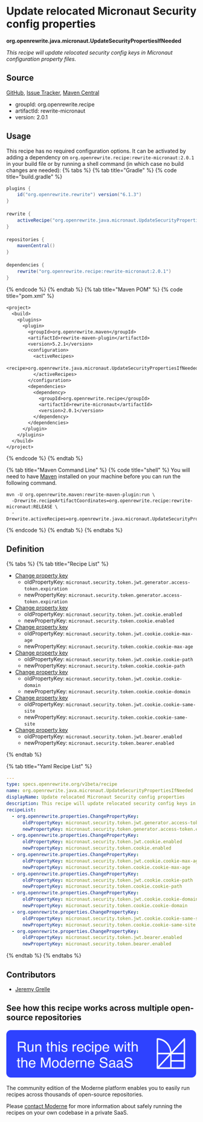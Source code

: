 # Update relocated Micronaut Security config properties

**org.openrewrite.java.micronaut.UpdateSecurityPropertiesIfNeeded**

_This recipe will update relocated security config keys in Micronaut configuration property files._

## Source

[GitHub](https://github.com/openrewrite/rewrite-micronaut/blob/main/src/main/java/org/openrewrite/java/micronaut/UpdateSecurityPropertiesIfNeeded.java), [Issue Tracker](https://github.com/openrewrite/rewrite-micronaut/issues), [Maven Central](https://central.sonatype.com/artifact/org.openrewrite.recipe/rewrite-micronaut/2.0.1/jar)

* groupId: org.openrewrite.recipe
* artifactId: rewrite-micronaut
* version: 2.0.1


## Usage

This recipe has no required configuration options. It can be activated by adding a dependency on `org.openrewrite.recipe:rewrite-micronaut:2.0.1` in your build file or by running a shell command (in which case no build changes are needed): 
{% tabs %}
{% tab title="Gradle" %}
{% code title="build.gradle" %}
```groovy
plugins {
    id("org.openrewrite.rewrite") version("6.1.3")
}

rewrite {
    activeRecipe("org.openrewrite.java.micronaut.UpdateSecurityPropertiesIfNeeded")
}

repositories {
    mavenCentral()
}

dependencies {
    rewrite("org.openrewrite.recipe:rewrite-micronaut:2.0.1")
}
```
{% endcode %}
{% endtab %}
{% tab title="Maven POM" %}
{% code title="pom.xml" %}
```markup
<project>
  <build>
    <plugins>
      <plugin>
        <groupId>org.openrewrite.maven</groupId>
        <artifactId>rewrite-maven-plugin</artifactId>
        <version>5.2.1</version>
        <configuration>
          <activeRecipes>
            <recipe>org.openrewrite.java.micronaut.UpdateSecurityPropertiesIfNeeded</recipe>
          </activeRecipes>
        </configuration>
        <dependencies>
          <dependency>
            <groupId>org.openrewrite.recipe</groupId>
            <artifactId>rewrite-micronaut</artifactId>
            <version>2.0.1</version>
          </dependency>
        </dependencies>
      </plugin>
    </plugins>
  </build>
</project>
```
{% endcode %}
{% endtab %}

{% tab title="Maven Command Line" %}
{% code title="shell" %}
You will need to have [Maven](https://maven.apache.org/download.cgi) installed on your machine before you can run the following command.

```shell
mvn -U org.openrewrite.maven:rewrite-maven-plugin:run \
  -Drewrite.recipeArtifactCoordinates=org.openrewrite.recipe:rewrite-micronaut:RELEASE \
  -Drewrite.activeRecipes=org.openrewrite.java.micronaut.UpdateSecurityPropertiesIfNeeded
```
{% endcode %}
{% endtab %}
{% endtabs %}

## Definition

{% tabs %}
{% tab title="Recipe List" %}
* [Change property key](../../properties/changepropertykey.md)
  * oldPropertyKey: `micronaut.security.token.jwt.generator.access-token.expiration`
  * newPropertyKey: `micronaut.security.token.generator.access-token.expiration`
* [Change property key](../../properties/changepropertykey.md)
  * oldPropertyKey: `micronaut.security.token.jwt.cookie.enabled`
  * newPropertyKey: `micronaut.security.token.cookie.enabled`
* [Change property key](../../properties/changepropertykey.md)
  * oldPropertyKey: `micronaut.security.token.jwt.cookie.cookie-max-age`
  * newPropertyKey: `micronaut.security.token.cookie.cookie-max-age`
* [Change property key](../../properties/changepropertykey.md)
  * oldPropertyKey: `micronaut.security.token.jwt.cookie.cookie-path`
  * newPropertyKey: `micronaut.security.token.cookie.cookie-path`
* [Change property key](../../properties/changepropertykey.md)
  * oldPropertyKey: `micronaut.security.token.jwt.cookie.cookie-domain`
  * newPropertyKey: `micronaut.security.token.cookie.cookie-domain`
* [Change property key](../../properties/changepropertykey.md)
  * oldPropertyKey: `micronaut.security.token.jwt.cookie.cookie-same-site`
  * newPropertyKey: `micronaut.security.token.cookie.cookie-same-site`
* [Change property key](../../properties/changepropertykey.md)
  * oldPropertyKey: `micronaut.security.token.jwt.bearer.enabled`
  * newPropertyKey: `micronaut.security.token.bearer.enabled`

{% endtab %}

{% tab title="Yaml Recipe List" %}
```yaml
---
type: specs.openrewrite.org/v1beta/recipe
name: org.openrewrite.java.micronaut.UpdateSecurityPropertiesIfNeeded
displayName: Update relocated Micronaut Security config properties
description: This recipe will update relocated security config keys in Micronaut configuration property files.
recipeList:
  - org.openrewrite.properties.ChangePropertyKey:
      oldPropertyKey: micronaut.security.token.jwt.generator.access-token.expiration
      newPropertyKey: micronaut.security.token.generator.access-token.expiration
  - org.openrewrite.properties.ChangePropertyKey:
      oldPropertyKey: micronaut.security.token.jwt.cookie.enabled
      newPropertyKey: micronaut.security.token.cookie.enabled
  - org.openrewrite.properties.ChangePropertyKey:
      oldPropertyKey: micronaut.security.token.jwt.cookie.cookie-max-age
      newPropertyKey: micronaut.security.token.cookie.cookie-max-age
  - org.openrewrite.properties.ChangePropertyKey:
      oldPropertyKey: micronaut.security.token.jwt.cookie.cookie-path
      newPropertyKey: micronaut.security.token.cookie.cookie-path
  - org.openrewrite.properties.ChangePropertyKey:
      oldPropertyKey: micronaut.security.token.jwt.cookie.cookie-domain
      newPropertyKey: micronaut.security.token.cookie.cookie-domain
  - org.openrewrite.properties.ChangePropertyKey:
      oldPropertyKey: micronaut.security.token.jwt.cookie.cookie-same-site
      newPropertyKey: micronaut.security.token.cookie.cookie-same-site
  - org.openrewrite.properties.ChangePropertyKey:
      oldPropertyKey: micronaut.security.token.jwt.bearer.enabled
      newPropertyKey: micronaut.security.token.bearer.enabled

```
{% endtab %}
{% endtabs %}

## Contributors
* [Jeremy Grelle](grellej@unityfoundation.io)


## See how this recipe works across multiple open-source repositories

[![Moderne Link Image](/.gitbook/assets/ModerneRecipeButton.png)](https://app.moderne.io/recipes/org.openrewrite.java.micronaut.UpdateSecurityPropertiesIfNeeded)

The community edition of the Moderne platform enables you to easily run recipes across thousands of open-source repositories.

Please [contact Moderne](https://moderne.io/product) for more information about safely running the recipes on your own codebase in a private SaaS.
